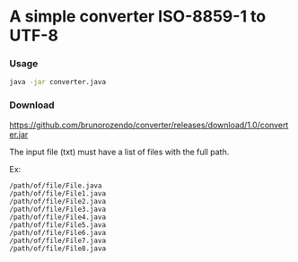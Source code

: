 # A simple converter ISO-8859-1 to UTF-8

### Usage


```bash
java -jar converter.java
```

### Download

https://github.com/brunorozendo/converter/releases/download/1.0/converter.jar


The input file (txt) must have a list of files with the full path.

Ex:

```
/path/of/file/File.java
/path/of/file/File1.java
/path/of/file/File2.java
/path/of/file/File3.java
/path/of/file/File4.java
/path/of/file/File5.java
/path/of/file/File6.java
/path/of/file/File7.java
/path/of/file/File8.java
```
